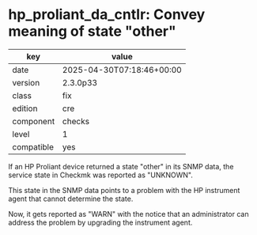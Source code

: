 [//]: # (werk v2)
# hp_proliant_da_cntlr: Convey meaning of state "other"

key        | value
---------- | ---
date       | 2025-04-30T07:18:46+00:00
version    | 2.3.0p33
class      | fix
edition    | cre
component  | checks
level      | 1
compatible | yes

If an HP Proliant device returned a state "other" in its SNMP data, the service state in Checkmk was reported as "UNKNOWN".

This state in the SNMP data points to a problem with the HP instrument agent that cannot determine the state.

Now, it gets reported as "WARN" with the notice that an administrator can address the problem by upgrading the instrument agent. 

